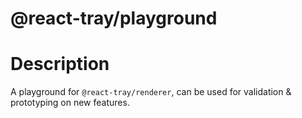 # @react-tray/playground

# Description

A playground for `@react-tray/renderer`, can be used for validation & prototyping on new features.
